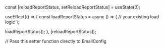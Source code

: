 const [reloadReportStatus, setReloadReportStatus] = useState(0);

useEffect(() => {
  const loadReportStatus = async () => {
    // your existing load logic
  };

  loadReportStatus();
}, [reloadReportStatus]);

// Pass this setter function directly to EmailConfig
<EmailConfig setReloadReportStatus={setReloadReportStatus} />
